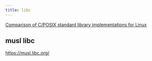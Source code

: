 ```yaml
---
title: libc
---
```



[Comparison of C/POSIX standard library implementations for Linux](https://www.etalabs.net/compare_libcs.html)

## musl libc

https://musl.libc.org/

